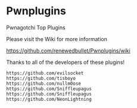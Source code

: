 # Pwnplugins
Pwnagotchi Top Plugins

Please visit the Wiki for more information

https://github.com/renewedbullet/Pwnplugins/wiki


Thanks to all of the developers of these plugins!


    https://github.com/evilsocket
    https://github.com/tisboyo
    https://github.com/nullm0ose
    https://github.com/Sniffleupagus
    https://github.com/Sniffleupagus
    https://github.com/NeonLightning
